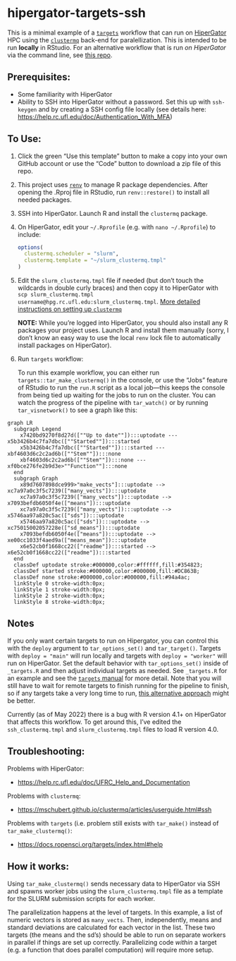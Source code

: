 
<!-- README.md is generated from README.Rmd. Please edit that file -->

# hipergator-targets-ssh

<!-- badges: start -->
<!-- badges: end -->

This is a minimal example of a
[`targets`](https://docs.ropensci.org/targets/) workflow that can run on
[HiperGator](https://www.rc.ufl.edu/services/hipergator/) HPC using the
[`clustermq`](https://mschubert.github.io/clustermq/) back-end for
paralellization. This is intended to be run **locally** in RStudio. For
an alternative workflow that is run *on HiperGator* via the command
line, see [this repo](https://github.com/BrunaLab/hipergator-targets).

## Prerequisites:

-   Some familiarity with HiperGator
-   Ability to SSH into HiperGator without a password. Set this up with
    `ssh-keygen` and by creating a SSH config file locally (see details
    here: <https://help.rc.ufl.edu/doc/Authentication_With_MFA>)

## To Use:

1.  Click the green “Use this template” button to make a copy into your
    own GitHub account or use the “Code” button to download a zip file
    of this repo.

2.  This project uses
    [`renv`](https://rstudio.github.io/renv/articles/renv.html) to
    manage R package dependencies. After opening the .Rproj file in
    RStudio, run `renv::restore()` to install all needed packages.

3.  SSH into HiperGator. Launch R and install the `clustermq` package.

4.  On HiperGator, edit your `~/.Rprofile` (e.g. with
    `nano ~/.Rprofile`) to include:

    ``` r
    options(
      clustermq.scheduler = "slurm",
      clustermq.template = "~/slurm_clustermq.tmpl"
    )
    ```

5.  Edit the `slurm_clustermq.tmpl` file if needed (but don’t touch the
    wildcards in double curly braces) and then copy it to HiperGator
    with
    `scp slurm_clustermq.tmpl username@hpg.rc.ufl.edu:slurm_clustermq.tmpl`.
    [More detailed instructions on setting up
    `clustermq`](https://mschubert.github.io/clustermq/articles/userguide.html)

    **NOTE:** While you’re logged into HiperGator, you should also
    install any R packages your project uses. Launch R and install them
    manually (sorry, I don’t know an easy way to use the local `renv`
    lock file to automatically install packages on HiperGator).

6.  Run `targets` workflow:

    To run this example workflow, you can either run
    `targets::tar_make_clustermq()` in the console, or use the “Jobs”
    feature of RStudio to run the `run.R` script as a local job—this
    keeps the console from being tied up waiting for the jobs to run on
    the cluster. You can watch the progress of the pipeline with
    `tar_watch()` or by running `tar_visnetwork()` to see a graph like
    this:

``` mermaid
graph LR
  subgraph Legend
    x7420bd9270f8d27d([""Up to date""]):::uptodate --- x5b3426b4c7fa7dbc([""Started""]):::started
    x5b3426b4c7fa7dbc([""Started""]):::started --- xbf4603d6c2c2ad6b([""Stem""]):::none
    xbf4603d6c2c2ad6b([""Stem""]):::none --- xf0bce276fe2b9d3e>""Function""]:::none
  end
  subgraph Graph
    x89d7607898dce999>"make_vects"]:::uptodate --> xc7a97a0c3f5c7239(["many_vects"]):::uptodate
    xc7a97a0c3f5c7239(["many_vects"]):::uptodate --> x7093befdb6050f4e(["means"]):::uptodate
    xc7a97a0c3f5c7239(["many_vects"]):::uptodate --> x5746aa97a820c5ac(["sds"]):::uptodate
    x5746aa97a820c5ac(["sds"]):::uptodate --> xc75015002057228e(["sd_means"]):::uptodate
    x7093befdb6050f4e(["means"]):::uptodate --> xe00cc1033f4aed9a(["means_mean"]):::uptodate
    x6e52cb0f1668cc22(["readme"]):::started --> x6e52cb0f1668cc22(["readme"]):::started
  end
  classDef uptodate stroke:#000000,color:#ffffff,fill:#354823;
  classDef started stroke:#000000,color:#000000,fill:#DC863B;
  classDef none stroke:#000000,color:#000000,fill:#94a4ac;
  linkStyle 0 stroke-width:0px;
  linkStyle 1 stroke-width:0px;
  linkStyle 2 stroke-width:0px;
  linkStyle 8 stroke-width:0px;
```

## Notes

If you only want certain targets to run on Hipergator, you can control
this with the `deploy` argument to `tar_options_set()` and
`tar_target()`. Targets with `deploy = "main"` will run locally and
targets with `deploy = "worker"` will run on HiperGator. Set the default
behavior with `tar_options_set()` inside of `_targets.R` and then adjust
individual targets as needed. See `_targets.R` for an example and see
the [`targets`
manual](https://books.ropensci.org/targets/hpc.html#advanced) for more
detail. Note that you will still have to wait for remote targets to
finish running for the pipeline to finish, so if any targets take a very
long time to run, [this alternative
approach](https://github.com/BrunaLab/hipergator-targets) might be
better.

Currently (as of May 2022) there is a bug with R version 4.1+ on
HiperGator that affects this workflow. To get around this, I’ve edited
the `ssh_clustermq.tmpl` and `slurm_clustermq.tmpl` files to load R
version 4.0.

## Troubleshooting:

Problems with HiperGator:

-   <https://help.rc.ufl.edu/doc/UFRC_Help_and_Documentation>

Problems with `clustermq`:

-   <https://mschubert.github.io/clustermq/articles/userguide.html#ssh>

Problems with `targets` (i.e. problem still exists with `tar_make()`
instead of `tar_make_clustermq()`:

-   <https://docs.ropensci.org/targets/index.html#help>

## How it works:

Using `tar_make_clustermq()` sends necessary data to HiperGator via SSH
and spawns worker jobs using the `slurm_clustermq.tmpl` file as a
template for the SLURM submission scripts for each worker.

The parallelization happens at the level of targets. In this example, a
list of numeric vectors is stored as `many_vects`. Then, independently,
means and standard deviations are calculated for each vector in the
list. These two targets (the means and the sd’s) should be able to run
on separate workers in parallel if things are set up correctly.
Parallelizing code *within* a target (e.g. a function that does parallel
computation) will require more setup.
